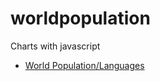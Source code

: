 # worldpopulation
Charts with javascript
- [World Population/Languages ](https://oezguerbalataci.github.io/worldpopulation/)
